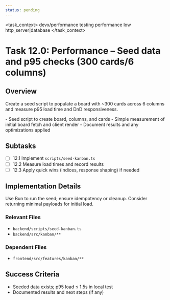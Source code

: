 ```yaml
---
status: pending
---
```


<task_context>
<domain>devx/performance</domain>
<type>testing</type>
<scope>performance</scope>
<complexity>low</complexity>
<dependencies>http_server|database</dependencies>
</task_context>

# Task 12.0: Performance – Seed data and p95 checks (300 cards/6 columns)

## Overview

Create a seed script to populate a board with ~300 cards across 6 columns and measure p95 load time and DnD responsiveness.

<requirements>
- Seed script to create board, columns, and cards
- Simple measurement of initial board fetch and client render
- Document results and any optimizations applied
</requirements>

## Subtasks

- [ ] 12.1 Implement `scripts/seed-kanban.ts`
- [ ] 12.2 Measure load times and record results
- [ ] 12.3 Apply quick wins (indices, response shaping) if needed

## Implementation Details

Use Bun to run the seed; ensure idempotency or cleanup. Consider returning minimal payloads for initial load.

### Relevant Files

- `backend/scripts/seed-kanban.ts`
- `backend/src/kanban/**`

### Dependent Files

- `frontend/src/features/kanban/**`

## Success Criteria

- Seeded data exists; p95 load ≤ 1.5s in local test
- Documented results and next steps (if any)

